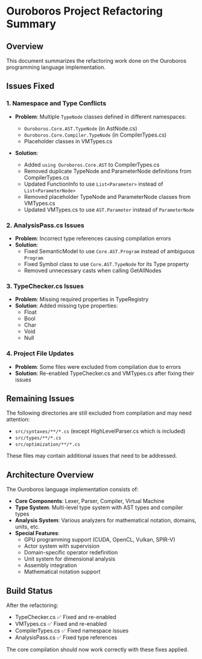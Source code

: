 # Ouroboros Project Refactoring Summary

## Overview
This document summarizes the refactoring work done on the Ouroboros programming language implementation.

## Issues Fixed

### 1. Namespace and Type Conflicts
- **Problem**: Multiple `TypeNode` classes defined in different namespaces:
  - `Ouroboros.Core.AST.TypeNode` (in AstNode.cs)
  - `Ouroboros.Core.Compiler.TypeNode` (in CompilerTypes.cs)
  - Placeholder classes in VMTypes.cs

- **Solution**:
  - Added `using Ouroboros.Core.AST` to CompilerTypes.cs
  - Removed duplicate TypeNode and ParameterNode definitions from CompilerTypes.cs
  - Updated FunctionInfo to use `List<Parameter>` instead of `List<ParameterNode>`
  - Removed placeholder TypeNode and ParameterNode classes from VMTypes.cs
  - Updated VMTypes.cs to use `AST.Parameter` instead of `ParameterNode`

### 2. AnalysisPass.cs Issues
- **Problem**: Incorrect type references causing compilation errors
- **Solution**:
  - Fixed SemanticModel to use `Core.AST.Program` instead of ambiguous `Program`
  - Fixed Symbol class to use `Core.AST.TypeNode` for its Type property
  - Removed unnecessary casts when calling GetAllNodes

### 3. TypeChecker.cs Issues
- **Problem**: Missing required properties in TypeRegistry
- **Solution**: Added missing type properties:
  - Float
  - Bool  
  - Char
  - Void
  - Null

### 4. Project File Updates
- **Problem**: Some files were excluded from compilation due to errors
- **Solution**: Re-enabled TypeChecker.cs and VMTypes.cs after fixing their issues

## Remaining Issues

The following directories are still excluded from compilation and may need attention:
- `src/syntaxes/**/*.cs` (except HighLevelParser.cs which is included)
- `src/types/**/*.cs`
- `src/optimization/**/*.cs`

These files may contain additional issues that need to be addressed.

## Architecture Overview

The Ouroboros language implementation consists of:
- **Core Components**: Lexer, Parser, Compiler, Virtual Machine
- **Type System**: Multi-level type system with AST types and compiler types
- **Analysis System**: Various analyzers for mathematical notation, domains, units, etc.
- **Special Features**:
  - GPU programming support (CUDA, OpenCL, Vulkan, SPIR-V)
  - Actor system with supervision
  - Domain-specific operator redefinition
  - Unit system for dimensional analysis
  - Assembly integration
  - Mathematical notation support

## Build Status

After the refactoring:
- TypeChecker.cs ✅ Fixed and re-enabled
- VMTypes.cs ✅ Fixed and re-enabled
- CompilerTypes.cs ✅ Fixed namespace issues
- AnalysisPass.cs ✅ Fixed type references

The core compilation should now work correctly with these fixes applied. 